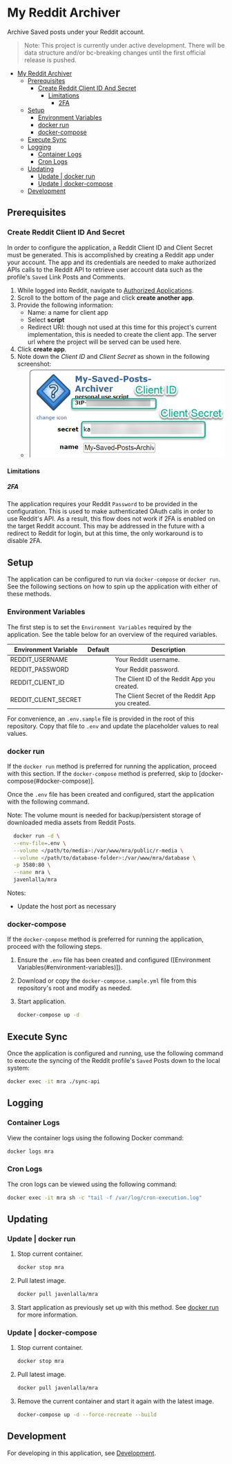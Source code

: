 # My Reddit Archiver

Archive Saved posts under your Reddit account.

> Note: This project is currently under active development. There will be data structure and/or bc-breaking changes until the first official release is pushed.

- [My Reddit Archiver](#my-reddit-archiver)
  - [Prerequisites](#prerequisites)
    - [Create Reddit Client ID And Secret](#create-reddit-client-id-and-secret)
      - [Limitations](#limitations)
        - [2FA](#2fa)
  - [Setup](#setup)
    - [Environment Variables](#environment-variables)
    - [docker run](#docker-run)
    - [docker-compose](#docker-compose)
  - [Execute Sync](#execute-sync)
  - [Logging](#logging)
    - [Container Logs](#container-logs)
    - [Cron Logs](#cron-logs)
  - [Updating](#updating)
    - [Update | docker run](#update--docker-run)
    - [Update | docker-compose](#update--docker-compose)
  - [Development](#development)

## Prerequisites

### Create Reddit Client ID And Secret

In order to configure the application, a Reddit Client ID and Client Secret must be generated. This is accomplished by creating a Reddit app under your account. The app and its credentials are needed to make authorized APIs calls to the Reddit API to retrieve user account data such as the profile's `Saved` Link Posts and Comments.

1. While logged into Reddit, navigate to [Authorized Applications](https://www.reddit.com/prefs/apps).
2. Scroll to the bottom of the page and click **create another app**.
3. Provide the following information:
    - Name: a name for client app
    - Select **script**
    - Redirect URI: though not used at this time for this project's current implementation, this is needed to create the client app. The server url where the project will be served can be used here.
4. Click **create app**.
5. Note down the *Client ID* and *Client Secret* as shown in the following screenshot:
    - ![Client ID And Secret](docs/assets/client_app_id_secret.png "Client ID And Secret")

#### Limitations

##### 2FA

The application requires your Reddit `Password` to be provided in the configuration. This is used to make authenticated OAuth calls in order to use Reddit's API. As a result, this flow does not work if 2FA is enabled on the target Reddit account. This may be addressed in the future with a redirect to Reddit for login, but at this time, the only workaround is to disable 2FA.

## Setup

The application can be configured to run via `docker-compose` or `docker run`. See the following sections on how to spin up the application with either of these methods.

### Environment Variables

The first step is to set the `Environment Variables` required by the application. See the table below for an overview of the required variables.

| Environment Variable  | Default              | Description                                      |
| --------------------- | -------------------- | ------------------------------------------------ |
| REDDIT_USERNAME       |                      | Your Reddit username.                            |
| REDDIT_PASSWORD       |                      | Your Reddit password.                            |
| REDDIT_CLIENT_ID      |                      | The Client ID of the Reddit App you created.     |
| REDDIT_CLIENT_SECRET  |                      | The Client Secret of the Reddit App you created. |

For convenience, an `.env.sample` file is provided in the root of this repository. Copy that file to `.env` and update the placeholder values to real values.

### docker run

If the `docker run` method is preferred for running the application, proceed with this section. If the `docker-compose` method is preferred, skip to [docker-compose(#docker-compose)].

Once the `.env` file has been created and configured, start the application with the following command.

Note: The volume mount is needed for backup/persistent storage of downloaded media assets from Reddit Posts.

```bash
  docker run -d \
  --env-file=.env \
  --volume </path/to/media>:/var/www/mra/public/r-media \
  --volume </path/to/database-folder>:/var/www/mra/database \
  -p 3580:80 \
  --name mra \
  javenlalla/mra
```

Notes:

- Update the host port as necessary

### docker-compose

If the `docker-compose` method is preferred for running the application, proceed with the following steps.

1. Ensure the `.env` file has been created and configured ([Environment Variables(#environment-variables)]).
2. Download or copy the  `docker-compose.sample.yml` file from this repository's root and modify as needed.
3. Start application.

    ```bash
    docker-compose up -d
    ```

## Execute Sync

Once the application is configured and running, use the following command to execute the syncing of the Reddit profile's `Saved` Posts down to the local system:

```bash
docker exec -it mra ./sync-api
```

## Logging

### Container Logs

View the container logs using the following Docker command:

```bash
docker logs mra
```

### Cron Logs

The cron logs can be viewed using the following command:

```bash
docker exec -it mra sh -c "tail -f /var/log/cron-execution.log"
```

## Updating

### Update | docker run

1. Stop current container.

    ```bash
    docker stop mra
    ```

1. Pull latest image.

    ```bash
    docker pull javenlalla/mra
    ```

1. Start application as previously set up with this method. See [docker run](#docker-run) for more information.

### Update | docker-compose

1. Stop current container.

    ```bash
    docker stop mra
    ```

1. Pull latest image.

    ```bash
    docker pull javenlalla/mra
    ```

1. Remove the current container and start it again with the latest image.

    ```bash
    docker-compose up -d --force-recreate --build
    ```

## Development

For developing in this application, see [Development](development/README.md).
